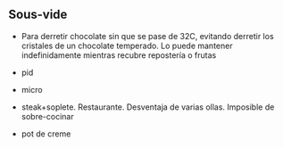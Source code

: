 ## Sous-vide

- Para derretir chocolate sin que se pase de 32C, evitando derretir los cristales de un chocolate temperado. Lo puede mantener indefinidamente mientras recubre repostería o frutas

- pid
- micro
- steak+soplete. Restaurante. Desventaja de varias ollas. Imposible de sobre-cocinar
- pot de creme
